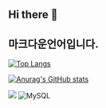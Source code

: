 ## Hi there 👋

## 마크다운언어입니다.

[![Top Langs](https://github-readme-stats.vercel.app/api/top-langs/?username=dbstjdrud115)](https://github.com/anuraghazra/github-readme-stats)


[![Anurag's GitHub stats](https://github-readme-stats.vercel.app/api?username=dbstjdrud115)](https://github.com/anuraghazra/github-readme-stats)


<img src="https://img.shields.io/badge/Spring-6DB33F?style=for-the-badge&logo=Spring&logoColor=white"> ![MySQL](https://img.shields.io/badge/mysql-4479A1.svg?style=for-the-badge&logo=mysql&logoColor=white)
